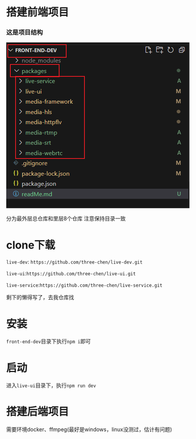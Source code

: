 # 搭建前端项目

### 这是项目结构

![image-20240509003140030](assets/image-20240509003140030.png)

分为最外层总仓库和里层8个仓库
注意保持目录一致

# clone下载

`live-dev`: `https://github.com/three-chen/live-dev.git`

`live-ui`:`https://github.com/three-chen/live-ui.git`

`live-service`:`https://github.com/three-chen/live-service.git`

剩下的懒得写了，去我仓库找

# 安装

`front-end-dev`目录下执行`npm i`即可

# 启动

进入`live-ui`目录下，执行`npm run dev`



# 搭建后端项目

需要环境docker、ffmpeg(最好是windows，linux没测过，估计有问题)



